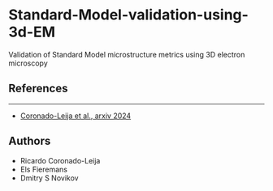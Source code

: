 # Standard-Model-validation-using-3d-EM
Validation of Standard Model microstructure metrics using 3D electron microscopy

## References
* ** **
  - [Coronado-Leija et al., arxiv 2024](https://doi.org/10.48550/arXiv.2310.04608)

## Authors
* Ricardo Coronado-Leija
* Els Fieremans
* Dmitry S Novikov
